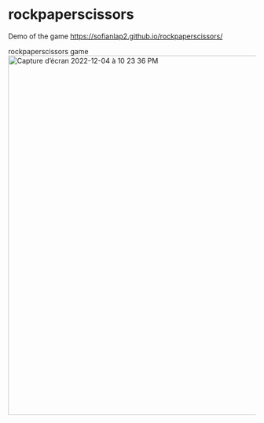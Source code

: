 # rockpaperscissors

Demo of the game https://sofianlap2.github.io/rockpaperscissors/


rockpaperscissors game
<img width="733" alt="Capture d’écran 2022-12-04 à 10 23 36 PM" src="https://user-images.githubusercontent.com/76880198/205516441-6568fcec-2d2b-4395-aed4-386c3c24d47c.png">
